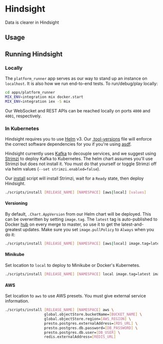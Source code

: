 # Hindsight

Data is clearer in Hindsight

## Usage

## Running Hindsight

### Locally

The `platform_runner` app serves as our way to stand up an instance on `localhost`. It is also how we run end-to-end tests. To run/debug/play locally:

```bash
cd apps/platform_runner
MIX_ENV=integration mix docker.start
MIX_ENV=integration iex -S mix
```

Our WebSocket and REST APIs can be reached locally on ports `4000` and `4001`, respectively.

### In Kubernetes

Hindsight requires you to use [Helm](https://helm.sh) v3. Our [.tool-versions](./.tool-versions) file will enforce the correct software dependencies for you if you're using [asdf](https://asdf-vm.com).

Hindsight currently uses [Kafka](https://kafka.apache.org/) to decouple services, and we suggest using [Strimzi](https://github.com/strimzi/strimzi-kafka-operator) to deploy Kafka to Kubernetes. The helm chart assumes you'll use Strimzi but does not install it. You must do that yourself or toggle Strimzi off via helm values (`--set strimzi.enabled=false`).

Our [install](./scripts/install) script will install Strimzi, wait for a `Ready` state, then deploy Hindsight.

```bash
./scripts/install [RELEASE_NAME] [NAMESPACE] [aws|local] [values]
```

#### Versioning

By default, `.Chart.AppVersion` from our Helm chart will be deployed. This can be overwritten by setting `image.tag`. The `latest` tag is auto-published to Docker [hub](https://hub.docker.com/r/inhindsight/hindsight) on every merge to master, so use it to get the latest-and-greatest updates. Make sure you set `image.pullPolicy` to `Always` when you do it:

```bash
./scripts/install [RELEASE_NAME] [NAMESPACE] [aws|local] image.tag=latest image.pullPolicy=Always [...]
```

#### Minikube

Set location to `local` to deploy to Minikube or Docker's Kubernetes.

```bash
./scripts/install [RELEASE_NAME] [NAMESPACE] local image.tag=latest image.pullPolicy=Always
```

#### AWS

Set location to `aws` to use AWS presets. You must give external service information.

```bash
./scripts/install [RELEASE_NAME] [NAMESPACE] aws \
                  global.objectStore.bucketName=[BUCKET_NAME] \
                  global.objectStore.region=[AWS_REGION] \
                  presto.postgres.externalAddress=[RDS_URL] \
                  presto.postgres.db.password=[DB_PASSWORD] \
                  presto.postgres.db.user=[DB_USER] \
                  redis.externalAddress=[REDIS_URL]
```
